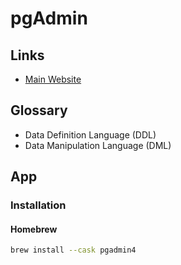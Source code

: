 # pgAdmin

## Links

- [Main Website](https://pgadmin.org)

## Glossary

- Data Definition Language (DDL)
- Data Manipulation Language (DML)

## App

### Installation

#### Homebrew

```sh
brew install --cask pgadmin4
```
